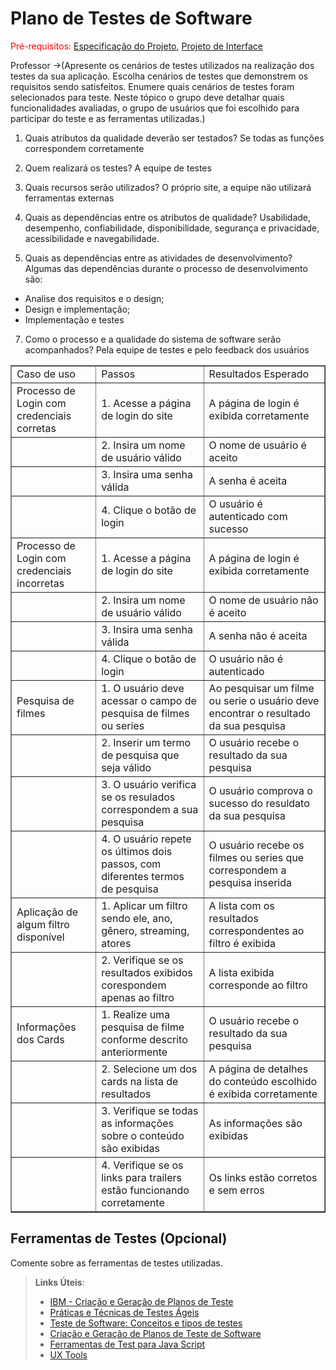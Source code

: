 # Plano de Testes de Software

<span style="color:red">Pré-requisitos: <a href="2-Especificação do Projeto.md"> Especificação do Projeto</a></span>, <a href="3-Projeto de Interface.md"> Projeto de Interface</a>

Professor ->(Apresente os cenários de testes utilizados na realização dos testes da sua aplicação. Escolha cenários de testes que demonstrem os requisitos sendo satisfeitos.
Enumere quais cenários de testes foram selecionados para teste. Neste tópico o grupo deve detalhar quais funcionalidades avaliadas, o grupo de usuários que foi escolhido para participar do teste e as ferramentas utilizadas.)

1. Quais atributos da qualidade deverão ser testados?
Se todas as funções correspondem corretamente

2. Quem realizará os testes?
A equipe de testes

3. Quais recursos serão utilizados?
O próprio site, a equipe não utilizará ferramentas externas

4. Quais as dependências entre os atributos de qualidade?
Usabilidade, desempenho, confiabilidade, disponibilidade, segurança e privacidade, acessibilidade e navegabilidade.

5. Quais as dependências entre as atividades de desenvolvimento?
Algumas das dependências durante o processo de desenvolvimento são:
- Analise dos requisitos e o design;
- Design e implementação;
- Implementação e testes

7. Como o processo e a qualidade do sistema de software serão acompanhados?
Pela equipe de testes e pelo feedback dos usuários

<table border="1">
    <tr>
        <td>Caso de uso</td>
        <td>Passos</td>
        <td>Resultados Esperado</td>
    </tr>
     <tr>
        <td>Processo de Login com credenciais corretas</td>
        <td>1. Acesse a página de login do site</td>
        <td>A página de login é exibida corretamente</td>
    </tr>
    <tr>
        <td></td>
        <td>2. Insira um nome de usuário válido </td>
        <td>O nome de usuário é aceito</td>
    </tr>
     <tr>
        <td></td>
        <td>3. Insira uma senha válida </td>
        <td>A senha é aceita</td>
    </tr>
    <tr>
        <td></td>
        <td>4. Clique o botão de login </td>
        <td>O usuário é autenticado com sucesso</td>
    </tr>
     <tr>
        <td>Processo de Login com credenciais incorretas</td>
        <td>1. Acesse a página de login do site</td>
        <td>A página de login é exibida corretamente</td>
    </tr>
     <tr>
        <td></td>
        <td>2. Insira um nome de usuário válido </td>
        <td>O nome de usuário não é aceito</td>
    </tr>
     <tr>
        <td></td>
        <td>3. Insira uma senha válida </td>
        <td>A senha não é aceita</td>
    </tr>
    <tr>
        <td></td>
        <td>4. Clique o botão de login </td>
        <td>O usuário não é autenticado</td>
    </tr>
    <tr>
        <td>Pesquisa de filmes </td>
        <td>1. O usuário deve acessar o campo de pesquisa de filmes ou series</td>
        <td>Ao pesquisar um filme ou serie o usuário deve encontrar o resultado da sua pesquisa</td>
    </tr>
    <tr>
        <td></td>
        <td>2. Inserir um termo de pesquisa que seja válido </td>
        <td>O usuário recebe o resultado da sua pesquisa</td>
    </tr>
    <tr>
        <td></td>
        <td>3. O usuário verifica se os resulados correspondem a sua pesquisa</td>
        <td>O usuário comprova o sucesso do resuldato da sua pesquisa</td>
    </tr>
    <tr>
        <td></td>
        <td>4. O usuário repete os últimos dois passos, com diferentes termos de pesquisa </td>
        <td>O usuário recebe os filmes ou series que correspondem a pesquisa inserida </td>
    </tr>
    <tr>
        <td>Aplicação de algum filtro disponível</td>
        <td>1. Aplicar um filtro sendo ele, ano, gênero, streaming, atores</td>
        <td>A lista com os resultados correspondentes ao filtro é exibida</td>
    </tr>
    <tr>
        <td></td>
        <td>2. Verifique se os resultados exibidos corespondem apenas ao filtro</td>
        <td>A lista exibida corresponde ao filtro</td>
    </tr>
    <tr>
        <td>Informações dos Cards</td>
        <td>1. Realize uma pesquisa de filme conforme descrito anteriormente</td>
        <td>O usuário recebe o resultado da sua pesquisa</td>
    </tr>
    <tr>
        <td></td>
        <td>2. Selecione um dos cards na lista de resultados</td>
        <td>A página de detalhes do conteúdo escolhido é exibida corretamente</td>
    </tr>
    <tr>
        <td></td>
        <td>3. Verifique se todas as informações sobre o conteúdo são exibidas</td>
        <td>As informações são exibidas</td></td>
    </tr>
    <tr>
        <td></td>
        <td>4. Verifique se os links para trailers estão funcionando corretamente</td>
        <td>Os links estão corretos e sem erros</td>
    </tr>
</table>
 
## Ferramentas de Testes (Opcional)

Comente sobre as ferramentas de testes utilizadas.
 
> **Links Úteis**:
> - [IBM - Criação e Geração de Planos de Teste](https://www.ibm.com/developerworks/br/local/rational/criacao_geracao_planos_testes_software/index.html)
> - [Práticas e Técnicas de Testes Ágeis](http://assiste.serpro.gov.br/serproagil/Apresenta/slides.pdf)
> -  [Teste de Software: Conceitos e tipos de testes](https://blog.onedaytesting.com.br/teste-de-software/)
> - [Criação e Geração de Planos de Teste de Software](https://www.ibm.com/developerworks/br/local/rational/criacao_geracao_planos_testes_software/index.html)
> - [Ferramentas de Test para Java Script](https://geekflare.com/javascript-unit-testing/)
> - [UX Tools](https://uxdesign.cc/ux-user-research-and-user-testing-tools-2d339d379dc7)
